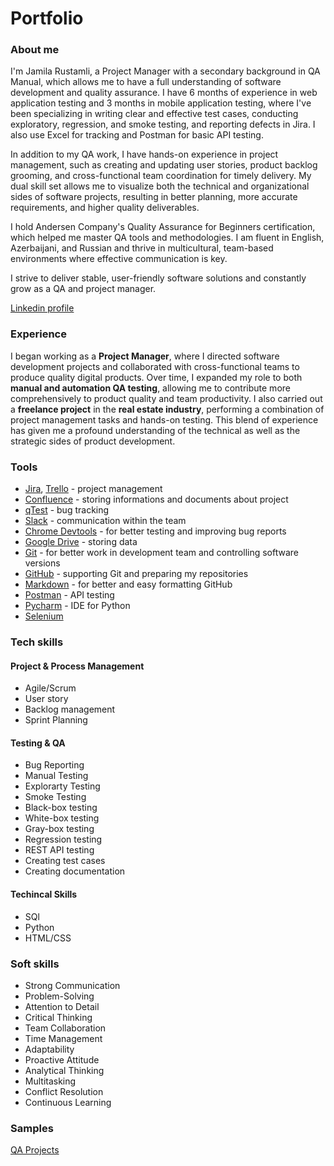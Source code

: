 # Portfolio
### About me
I'm Jamila Rustamli, a Project Manager  with a secondary background in QA Manual, which allows me to have a full understanding of software development and quality assurance. I have 6 months of experience in web application testing and 3 months in mobile application testing, where I've been specializing in writing clear and effective test cases, conducting exploratory, regression, and smoke testing, and reporting defects in Jira. I also use Excel for tracking and Postman for basic API testing.

In addition to my QA work, I have hands-on experience in project management, such as creating and updating user stories, product backlog grooming, and cross-functional team coordination for timely delivery. My dual skill set allows me to visualize both the technical and organizational sides of software projects, resulting in better planning, more accurate requirements, and higher quality deliverables.

I hold Andersen Company's Quality Assurance for Beginners certification, which helped me master QA tools and methodologies. I am fluent in English, Azerbaijani, and Russian and thrive in multicultural, team-based environments where effective communication is key.

I strive to deliver stable, user-friendly software solutions and constantly grow as a QA and project manager.

[Linkedin profile](https://www.linkedin.com/in/jrustamli/)

### Experience
I began working as a **Project Manager**, where I directed software development projects and collaborated with cross-functional teams to produce quality digital products. Over time, I expanded my role to both **manual and automation QA testing**, allowing me to contribute more comprehensively to product quality and team productivity. I also carried out a **freelance project** in the **real estate industry**, performing a combination of project management tasks and hands-on testing. This blend of experience has given me a profound understanding of the technical as well as the strategic sides of product development.

### Tools
- [Jira](https://www.atlassian.com/software/jira), [Trello](https://trello.com/en) - project management
- [Confluence](https://www.atlassian.com/software/confluence) - storing informations and documents about project
- [qTest](https://www.tricentis.com/products/unified-test-management-qtest/test-case-manager) - bug tracking
- [Slack](https://slack.com/) - communication within the team
- [Chrome Devtools](https://developer.chrome.com/docs/devtools?hl=ru) - for better testing and improving bug reports
- [Google Drive](https://drive.google.com/drive/my-drive) - storing data
- [Git](https://git-scm.com/) - for better work in development team and controlling software versions
- [GitHub](https://github.com/) - supporting Git and preparing my repositories
- [Markdown](https://www.markdownguide.org/) - for better and easy formatting GitHub
- [Postman](https://www.postman.com/) - API testing
- [Pycharm](https://www.jetbrains.com/pycharm/) - IDE for Python
- [Selenium](https://www.selenium.dev/)

### Tech skills
#### Project & Process Management
- Agile/Scrum
- User story
- Backlog management
- Sprint Planning
#### Testing & QA
- Bug Reporting
- Manual Testing
- Explorarty Testing
- Smoke Testing
- Black-box testing
- White-box testing
- Gray-box testing
- Regression testing
- REST API testing
- Creating test cases
- Creating documentation
#### Techincal Skills
- SQl
- Python
- HTML/CSS

### Soft skills
- Strong Communication
- Problem-Solving
- Attention to Detail
- Critical Thinking
- Team Collaboration
- Time Management
- Adaptability
- Proactive Attitude
- Analytical Thinking
- Multitasking
- Conflict Resolution
- Continuous Learning

### Samples
[QA Projects](https://drive.google.com/drive/folders/1eauY_HbNJBYnYuudmGctgAa6bSd7e_-H?usp=sharing)
